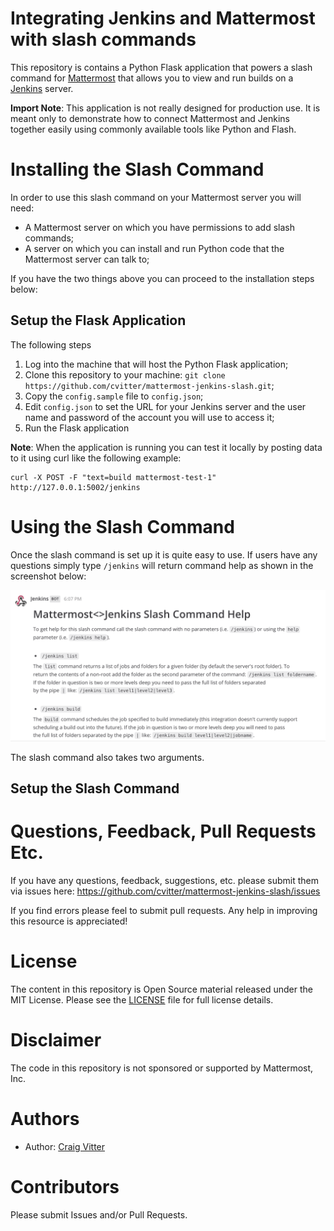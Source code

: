 # Integrating Jenkins and Mattermost with slash commands

This repository is contains a Python Flask application that powers a slash command for 
[Mattermost](http://mattermost.com) that allows you to view and run builds on a 
[Jenkins](https://jenkins.io/) server.
 
 **Import Note**: This application is not really designed for production use. It is meant 
 only to demonstrate how to connect Mattermost and Jenkins together easily using commonly
 available tools like Python and Flash.
 
# Installing the Slash Command

In order to use this slash command on your Mattermost server you will need:

* A Mattermost server on which you have permissions to add slash commands;
* A server on which you can install and run Python code that the Mattermost server can talk to;

If you have the two things above you can proceed to the installation steps below:

## Setup the Flask Application

The following steps

1. Log into the machine that will host the Python Flask application;
2. Clone this repository to your machine: `git clone https://github.com/cvitter/mattermost-jenkins-slash.git`;
3. Copy the `config.sample` file to `config.json`;
4. Edit `config.json` to set the URL for your Jenkins server and the user name and password of the account you will use to access it;
5. Run the Flask application

**Note**: When the application is running you can test it locally by posting data to it using curl like the following example:

```
curl -X POST -F "text=build mattermost-test-1" http://127.0.0.1:5002/jenkins
```

# Using the Slash Command

Once the slash command is set up it is quite easy to use. If users have any questions simply type `/jenkins` will return command help
as shown in the screenshot below:

![Screenshot of the help function](images/help.png)

The slash command also takes two arguments. 

## Setup the Slash Command

# Questions, Feedback, Pull Requests Etc.

If you have any questions, feedback, suggestions, etc. please submit them via issues here: https://github.com/cvitter/mattermost-jenkins-slash/issues

If you find errors please feel to submit pull requests. Any help in improving this resource is appreciated!

# License
The content in this repository is Open Source material released under the MIT License. Please see the [LICENSE](LICENSE) file for full license details.

# Disclaimer

The code in this repository is not sponsored or supported by Mattermost, Inc.

# Authors
* Author: [Craig Vitter](https://github.com/cvitter)

# Contributors 
Please submit Issues and/or Pull Requests.